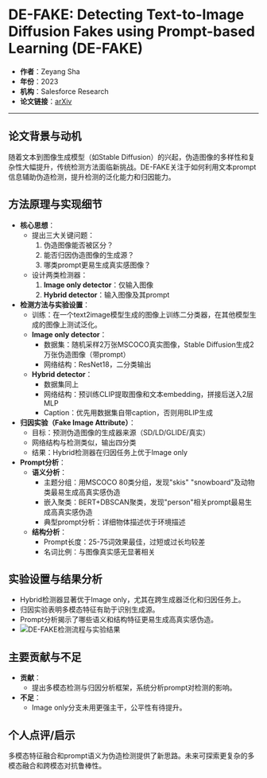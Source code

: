 # DE-FAKE: Detecting Text-to-Image Diffusion Fakes using Prompt-based Learning (DE-FAKE)

- **作者**：Zeyang Sha
- **年份**：2023
- **机构**：Salesforce Research
- **论文链接**：[arXiv](https://arxiv.org/pdf/2301.07833)

---

## 论文背景与动机

随着文本到图像生成模型（如Stable Diffusion）的兴起，伪造图像的多样性和复杂性大幅提升，传统检测方法面临新挑战。DE-FAKE关注于如何利用文本prompt信息辅助伪造检测，提升检测的泛化能力和归因能力。

## 方法原理与实现细节

- **核心思想**：
  - 提出三大关键问题：
    1. 伪造图像能否被区分？
    2. 能否归因伪造图像的生成源？
    3. 哪类prompt更易生成真实感图像？
  - 设计两类检测器：
    1. **Image only detector**：仅输入图像
    2. **Hybrid detector**：输入图像及其prompt
- **检测方法与实验设置**：
  - 训练：在一个text2image模型生成的图像上训练二分类器，在其他模型生成的图像上测试泛化。
  - **Image only detector**：
    - 数据集：随机采样2万张MSCOCO真实图像，Stable Diffusion生成2万张伪造图像（带prompt）
    - 网络结构：ResNet18，二分类输出
  - **Hybrid detector**：
    - 数据集同上
    - 网络结构：预训练CLIP提取图像和文本embedding，拼接后送入2层MLP
    - Caption：优先用数据集自带caption，否则用BLIP生成
- **归因实验（Fake Image Attribute）**：
  - 目标：预测伪造图像的生成器来源（SD/LD/GLIDE/真实）
  - 网络结构与检测类似，输出四分类
  - 结果：Hybrid检测器在归因任务上优于Image only
- **Prompt分析**：
  - **语义分析**：
    - 主题分组：用MSCOCO 80类分组，发现"skis" "snowboard"及动物类最易生成高真实感伪造
    - 嵌入聚类：BERT+DBSCAN聚类，发现"person"相关prompt最易生成高真实感伪造
    - 典型prompt分析：详细物体描述优于环境描述
  - **结构分析**：
    - Prompt长度：25-75词效果最佳，过短或过长均较差
    - 名词比例：与图像真实感无显著相关

## 实验设置与结果分析

- Hybrid检测器显著优于Image only，尤其在跨生成器泛化和归因任务上。
- 归因实验表明多模态特征有助于识别生成源。
- Prompt分析揭示了哪些语义和结构特征更易生成高真实感伪造。
- ![DE-FAKE检测流程与实验结果](../../images/image-154.png)

## 主要贡献与不足

- **贡献**：
  - 提出多模态检测与归因分析框架，系统分析prompt对检测的影响。
- **不足**：
  - Image only分支未用更强主干，公平性有待提升。

## 个人点评/启示

多模态特征融合和prompt语义为伪造检测提供了新思路。未来可探索更复杂的多模态融合和跨模态对抗鲁棒性。